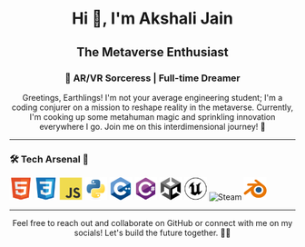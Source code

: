 <h1 align="center">Hi 👋, I'm Akshali Jain</h1>
<h2 align="center">The Metaverse Enthusiast </h2>
<h3 align="center">🚀 AR/VR Sorceress | Full-time Dreamer</h3>

<p align="center"> Greetings, Earthlings! I'm not your average engineering student; I'm a coding conjurer on a mission to reshape reality in the metaverse. Currently, I'm cooking up some metahuman magic and sprinkling innovation everywhere I go. Join me on this interdimensional journey! 🌌 </p>

---

<h3 align="left">🛠️ Tech Arsenal 🧰</h3>

<p align="left">
  <img src="https://raw.githubusercontent.com/devicons/devicon/master/icons/html5/html5-original.svg" alt="HTML" width="40" height="40"/>
  <img src="https://raw.githubusercontent.com/devicons/devicon/master/icons/css3/css3-original.svg" alt="CSS" width="40" height="40"/>
  <img src="https://raw.githubusercontent.com/devicons/devicon/master/icons/javascript/javascript-original.svg" alt="JavaScript" width="40" height="40"/>
  <img src="https://raw.githubusercontent.com/devicons/devicon/master/icons/python/python-original.svg" alt="Python" width="40" height="40"/>
  <img src="https://raw.githubusercontent.com/devicons/devicon/master/icons/cplusplus/cplusplus-original.svg" alt="C++" width="40" height="40"/>
  <img src="https://raw.githubusercontent.com/devicons/devicon/master/icons/csharp/csharp-original.svg" alt="C#" width="40" height="40"/>
  <img src="https://raw.githubusercontent.com/devicons/devicon/master/icons/unity/unity-original.svg" alt="Unity" width="40" height="40"/>
  <img src="https://raw.githubusercontent.com/devicons/devicon/master/icons/unrealengine/unrealengine-original.svg" alt="Unreal Engine" width="40" height="40"/>
  <img src="https://raw.githubusercontent.com/simple-icons/simple-icons/develop/icons/steam.svg" alt="Steam" width="40" height="40"/>
  <img src="https://raw.githubusercontent.com/devicons/devicon/master/icons/blender/blender-original.svg" alt="Blender" width="40" height="40"/>
</p>


---



<p align="center">
  Feel free to reach out and collaborate on GitHub or connect with me on my socials! Let's build the future together. 🚀✨
</p>
